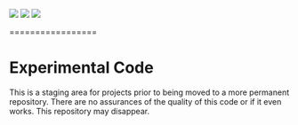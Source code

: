[![][travis img]][travis] [![][coveralls img]][coveralls] [![][versioneye img]][versioneye]

=================

# Experimental Code

This is a staging area for projects prior to being moved to a more permanent repository.  There are no assurances of the quality of this code or if it even works.  This repository may disappear.


[travis]:https://travis-ci.org//DataSketches/experimental/builds?branch=master
[travis img]:https://secure.travis-ci.org/DataSketches/experimental.svg?branch=master

[coveralls]:https://coveralls.io/github/DataSketches/experimental?branch=master
[coveralls img]:https://coveralls.io/repos/DataSketches/experimental/badge.svg?branch=master

[versioneye]:https://www.versioneye.com/user/projects/5751fb047757a00034dc3c71
[versioneye img]:https://www.versioneye.com/user/projects/5751fb047757a00034dc3c71/badge.svg?style=flat

